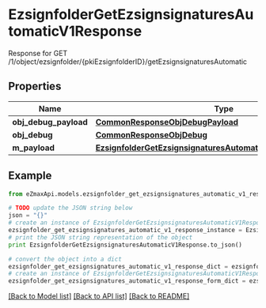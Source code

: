 # EzsignfolderGetEzsignsignaturesAutomaticV1Response

Response for GET /1/object/ezsignfolder/{pkiEzsignfolderID}/getEzsignsignaturesAutomatic

## Properties

Name | Type | Description | Notes
------------ | ------------- | ------------- | -------------
**obj_debug_payload** | [**CommonResponseObjDebugPayload**](CommonResponseObjDebugPayload.md) |  | 
**obj_debug** | [**CommonResponseObjDebug**](CommonResponseObjDebug.md) |  | [optional] 
**m_payload** | [**EzsignfolderGetEzsignsignaturesAutomaticV1ResponseMPayload**](EzsignfolderGetEzsignsignaturesAutomaticV1ResponseMPayload.md) |  | 

## Example

```python
from eZmaxApi.models.ezsignfolder_get_ezsignsignatures_automatic_v1_response import EzsignfolderGetEzsignsignaturesAutomaticV1Response

# TODO update the JSON string below
json = "{}"
# create an instance of EzsignfolderGetEzsignsignaturesAutomaticV1Response from a JSON string
ezsignfolder_get_ezsignsignatures_automatic_v1_response_instance = EzsignfolderGetEzsignsignaturesAutomaticV1Response.from_json(json)
# print the JSON string representation of the object
print EzsignfolderGetEzsignsignaturesAutomaticV1Response.to_json()

# convert the object into a dict
ezsignfolder_get_ezsignsignatures_automatic_v1_response_dict = ezsignfolder_get_ezsignsignatures_automatic_v1_response_instance.to_dict()
# create an instance of EzsignfolderGetEzsignsignaturesAutomaticV1Response from a dict
ezsignfolder_get_ezsignsignatures_automatic_v1_response_form_dict = ezsignfolder_get_ezsignsignatures_automatic_v1_response.from_dict(ezsignfolder_get_ezsignsignatures_automatic_v1_response_dict)
```
[[Back to Model list]](../README.md#documentation-for-models) [[Back to API list]](../README.md#documentation-for-api-endpoints) [[Back to README]](../README.md)


